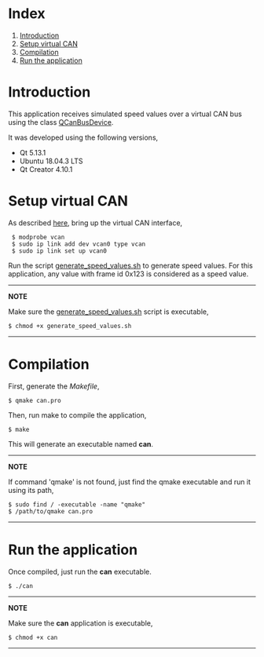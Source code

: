 # Index
1. [Introduction](#introduction)
2. [Setup virtual CAN](#setup-virtual-can)
3. [Compilation](#compile)
4. [Run the application](#run-the-aplicattion)

# Introduction

This application receives simulated speed values over a virtual CAN bus using the class [QCanBusDevice](https://doc.qt.io/qt-5/qcanbusdevice.html).

It was developed using the following versions,
- Qt 5.13.1 
- Ubuntu 18.04.3 LTS
- Qt Creator 4.10.1

# Setup virtual CAN

As described [here](https://elinux.org/Bringing_CAN_interface_up#Virtual_Interfaces), bring up the virtual CAN interface,
```
 $ modprobe vcan
 $ sudo ip link add dev vcan0 type vcan
 $ sudo ip link set up vcan0
```

Run the script [generate_speed_values.sh](generate_speed_values.sh) to generate speed values. For this application, any value with frame id 0x123 is considered as a speed value.

---
**NOTE**

Make sure the [generate_speed_values.sh](generate_speed_values.sh) script is executable,

```
$ chmod +x generate_speed_values.sh
```
---

# Compilation

First, generate the *Makefile*,
```
$ qmake can.pro
```


Then, run make to compile the application,
```
$ make
```

This will generate an executable named **can**.

---
**NOTE**

If command 'qmake' is not found, just find the qmake executable and run it using its path,

```
$ sudo find / -executable -name "qmake"
$ /path/to/qmake can.pro
```
---

# Run the application

Once compiled, just run the **can** executable.

```
$ ./can
```
---
**NOTE**

Make sure the **can** application is executable,

```
$ chmod +x can
```
---
